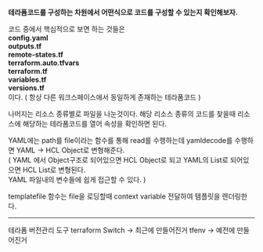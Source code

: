 **테라폼코드를 구성하는 차원에서 어떤식으로 코드를 구성할 수 있는지 확인해보자.**

코드 중에서 핵심적으로 보면 하는 것들은  
**config.yaml  
outputs.tf  
remote-states.tf  
terraform.auto.tfvars  
terraform.tf  
variables.tf  
versions.tf**  
이다. ( 항상 다른 워크스페이스에서 동일하게 존재하는 테라폼코드 )

나머지는 리소스 종류별로 파일을 나눈것이다.
해당 리소스 종류의 코드를 찾을때 리소스에 해당하는 테라폼코드를 열어 속성을 확인하면 된다.

YAML에는 path를 file이라는 함수를 통해 read를 수행하는데 yamldecode를 수행하면
YAML → HCL Object로 변형해준다.  
( YAML 에서 Object구조로 되어있으면 HCL Object로 되고 YAML의 List로 되어있으면 HCL List로 변형된다.  
YAML 파일내의 변수들에 쉽게 접근할 수 있다. )

templatefile 함수는 file을 로딩할때 context variable 전달하여 템플릿을 렌더링한다.

---

테라폼 버전관리 도구
terraform Switch -> 최근에 만들어진거
tfenv -> 예전에 만들어진거
